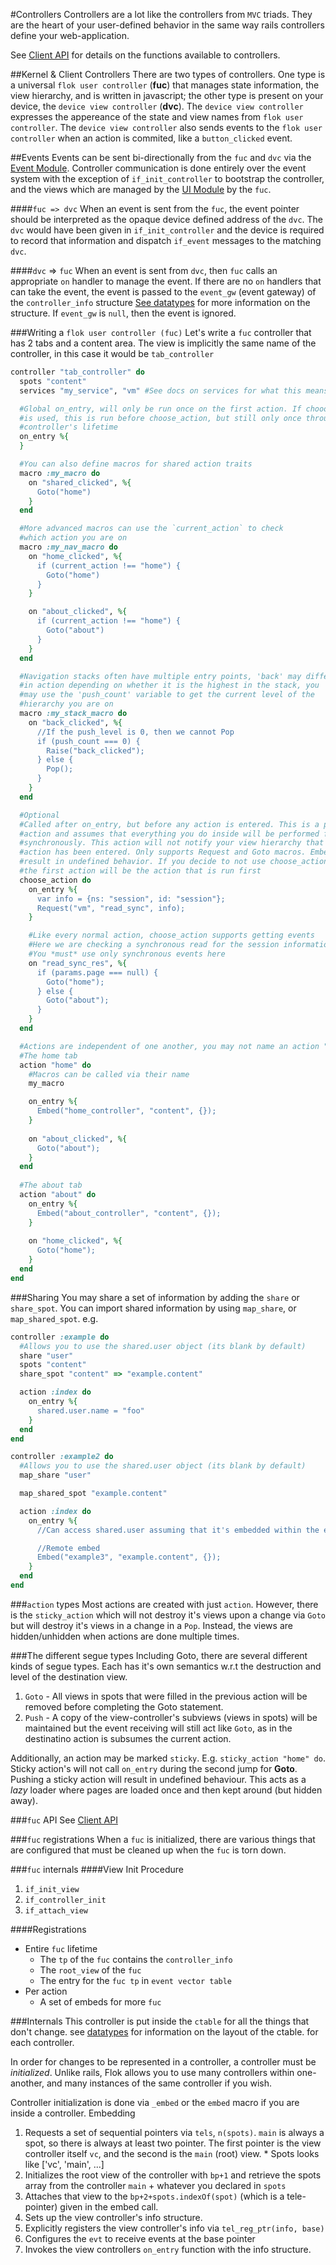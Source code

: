 #Controllers
Controllers are a lot like the controllers from `MVC` triads. They are the heart of your user-defined behavior in the same way rails controllers define your web-application.

See [Client API](./client_api.md) for details on the functions available to controllers.

##Kernel & Client Controllers
There are two types of controllers.  One type is a universal `flok user controller` (**fuc**) that manages state information, the view hierarchy, and is written in javascript; the other type is present on your device, the `device view controller` (**dvc**). The `device view controller` expresses the appereance of the state and view names from `flok user controller`.  The `device view controller` also sends events to the `flok user controller` when an action is commited, like a `button_clicked` event.

##Events
Events can be sent bi-directionally from the `fuc` and `dvc` via the [Event Module](./mod/event.md).  Controller communication is done entirely over the event system with the exception of `if_init_controller` to bootstrap the controller, and the views which are managed by the [UI Module](./mod/ui.md) by the `fuc`.

####`fuc => dvc`
When an event is sent from the `fuc`, the event pointer should be interpreted as the opaque device defined address of the `dvc`. The `dvc` would have been given in `if_init_controller` and the device is required to record that information and dispatch `if_event` messages to the matching `dvc`.

####`dvc` => `fuc`
When an event is sent from `dvc`, then `fuc` calls an appropriate `on` handler to manage the event. If there are no `on` handlers that can take the
event, the event is passed to the `event_gw` (event gateway) of the `controller_info` structure [See datatypes](./datatypes.md) for more information
on the structure. If `event_gw` is `null`, then the event is ignored.

###Writing a `flok user controller (fuc)`
Let's write a `fuc` controller that has 2 tabs and a content area. The view is implicitly the same name of the controller, in this case it would be
`tab_controller`

```ruby
controller "tab_controller" do
  spots "content"
  services "my_service", "vm" #See docs on services for what this means

  #Global on_entry, will only be run once on the first action. If chooose_action
  #is used, this is run before choose_action, but still only once throughout this
  #controller's lifetime
  on_entry %{
  }

  #You can also define macros for shared action traits
  macro :my_macro do
    on "shared_clicked", %{
      Goto("home")
    }
  end

  #More advanced macros can use the `current_action` to check
  #which action you are on
  macro :my_nav_macro do
    on "home_clicked", %{
      if (current_action !== "home") {
        Goto("home")
      }
    }

    on "about_clicked", %{
      if (current_action !== "home") {
        Goto("about")
      }
    }
  end

  #Navigation stacks often have multiple entry points, 'back' may differ
  #in action depending on whether it is the highest in the stack, you
  #may use the 'push_count' variable to get the current level of the
  #hierarchy you are on
  macro :my_stack_macro do
    on "back_clicked", %{
      //If the push_level is 0, then we cannot Pop
      if (push_count === 0) {
        Raise("back_clicked");
      } else {
        Pop();
      }
    }
  end

  #Optional
  #Called after on_entry, but before any action is entered. This is a pseudo
  #action and assumes that everything you do inside will be performed fully
  #synchronously. This action will not notify your view hierarchy that the
  #action has been entered. Only supports Request and Goto macros. Embedding will
  #result in undefined behavior. If you decide to not use choose_action then
  #the first action will be the action that is run first
  choose_action do
    on_entry %{
      var info = {ns: "session", id: "session"};
      Request("vm", "read_sync", info);
    }

    #Like every normal action, choose_action supports getting events
    #Here we are checking a synchronous read for the session information
    #You *must* use only synchronous events here
    on "read_sync_res", %{
      if (params.page === null) {
        Goto("home");
      } else {
        Goto("about");
      }
    }
  end

  #Actions are independent of one another, you may not name an action "choose_action"
  #The home tab
  action "home" do
    #Macros can be called via their name
    my_macro

    on_entry %{
      Embed("home_controller", "content", {});
    }
    
    on "about_clicked", %{
      Goto("about");
    }
  end
  
  #The about tab
  action "about" do
    on_entry %{
      Embed("about_controller", "content", {});
    }
    
    on "home_clicked", %{
      Goto("home");
    }
  end
end
```

###Sharing
You may share a set of information by adding the `share` or `share_spot`.  You can import shared information by using `map_share`, or `map_shared_spot`.
e.g.

```ruby
controller :example do
  #Allows you to use the shared.user object (its blank by default)
  share "user"
  spots "content"
  share_spot "content" => "example.content"

  action :index do
    on_entry %{
      shared.user.name = "foo"
    }
  end
end

controller :example2 do
  #Allows you to use the shared.user object (its blank by default)
  map_share "user"

  map_shared_spot "example.content"

  action :index do
    on_entry %{
      //Can access shared.user assuming that it's embedded within the example controller

      //Remote embed
      Embed("example3", "example.content", {});
    }
  end
end
```

###`action` types
Most actions are created with just `action`.  However, there is the `sticky_action` which will not destroy it's views upon a change via `Goto` but will destroy it's views in a change in a `Pop`.
Instead, the views are hidden/unhidden when actions are done multiple times.

###The different segue types
Including Goto, there are several different kinds of segue types.  Each has it's own semantics w.r.t the destruction and level of the destination view.

  1. `Goto` - All views in spots that were filled in the previous action will be removed before completing the Goto statement.
  2. `Push` - A copy of the view-controller's subviews (views in spots) will be maintained but the event receiving will still act like `Goto`, as in the destinatino action is subsumes the current action.

Additionally, an action may be marked `sticky`. E.g. `sticky_action "home" do`. Sticky action's will not call `on_entry` during the second jump for **Goto**. Pushing a sticky action
will result in undefined behaviour. This acts as a *lazy* loader where pages are loaded once and then kept around (but hidden away).

###`fuc` API
  See [Client API](./client_api.md)

###`fuc` registrations
When a `fuc` is initialized, there are various things that are configured that must be cleaned up when the `fuc` is torn down.

###`fuc` internals
####View Init Procedure
  1. `if_init_view`
  2. `if_controller_init`
  3. `if_attach_view`

####Registrations
  * Entire `fuc` lifetime
    * The `tp` of the `fuc` contains the `controller_info`
    * The `root_view` of the `fuc`
    * The entry for the `fuc tp` in `event vector table`
  * Per action
    * A set of embeds for more `fuc`

###Internals
This controller is put inside the `ctable` for all the things that don't change. see [datatypes](./datatypes.md) for information on the layout of the ctable.
for each controller.

In order for changes to be represented in a controller, a controller must be *initialized*. Unlike rails, Flok allows you to use many controllers within one-another,
and many instances of the same controller if you wish. 

Controller initialization is done via `_embed` or the `embed` macro if you are inside a controller. Embedding
  1. Requests a set of sequential pointers via `tels`, `n(spots)`.  `main` is always a spot, so there is always at least two pointer. The first pointer is the view controller itself `vc`, and the second is the `main` (root) view.
    * Spots looks like ['vc', 'main', ...]
  2. Initializes the root view of the controller with `bp+1` and retrieve the spots array from the controller `main` + whatever you declared in `spots`
  3. Attaches that view to the `bp+2+spots.indexOf(spot)` (which is a tele-pointer) given in the embed call.
  4. Sets up the view controller's info structure.
  5. Explicitly registers the view controller's info via `tel_reg_ptr(info, base)`
  6. Configures the `evt` to receive events at the base pointer
  6. Invokes the view controllers `on_entry` function with the info structure.
